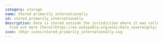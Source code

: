 ```yaml
---
category: storage
name: Stored primarily internationally
id: stored_primarily_internationally
description: Data is stored outside the jurisdiction where it was collected.
  Find out more [here](https://en.wikipedia.org/wiki/Data_sovereignty)
icon: /dtpr-icons/stored_primarily_internationally.svg
---
```

